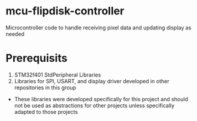 # mcu-flipdisk-controller
Microcontroller code to handle receiving pixel data and updating display as needed

# Prerequisits

1. STM32f401 StdPeripheral Libraries
1. Libraries for SPI, USART, and display driver developed in other repositories in this group

  - These libraries were developed specifically for this project and should not be used as abstractions for other projects unless specifically adapted to those projects
